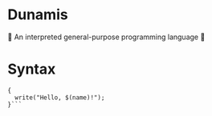 # Dunamis
🎩 An interpreted general-purpose programming language 🔨

# Syntax
```fx say_name(str -> name)
{
  write("Hello, $(name)!");
}```
